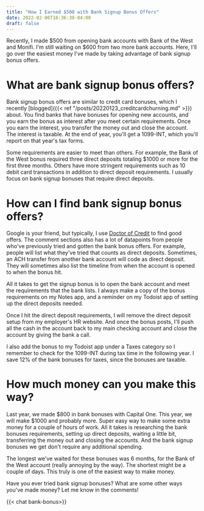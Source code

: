 ```yaml
---
title: "How I Earned $500 with Bank Signup Bonus Offers"
date: 2022-02-06T16:36:39-04:00
draft: false
---
```


Recently, I made $500 from opening bank accounts with Bank of the West and Monifi. I'm still waiting on $600 from two more bank accounts. Here, I'll go over the easiest money I've made by taking advantage of bank signup bonus offers.

# What are bank signup bonus offers?

Bank signup bonus offers are similar to credit card bonuses, which I recently [blogged]({{< ref "/posts/20220123_creditcardchurning.md" >}}) about. You find banks that have bonuses for opening new accounts, and you earn the bonus as interest after you meet certain requirements. Once you earn the interest, you transfer the money out and close the account. The interest is taxable. At the end of year, you'll get a 1099-INT, which you'll report on that year's tax forms. 

Some requirements are easier to meet than others. For example, the Bank of the West bonus required three direct deposits totaling $1000 or more for the first three months. Others have more stringent requirements such as 10 debit card transactions in addition to direct deposit requirements. I usually focus on bank signup bonuses that require direct deposits.

# How can I find bank signup bonus offers?
Google is your friend, but typically, I use [Doctor of Credit](http://doctorofcredit.com/) to find good offers. The comment sections also has a lot of datapoints from people who've previously tried and gotten the bank bonus offers. For example, people will list what they've tried that counts as direct deposits. Sometimes, an ACH transfer from another bank account will code as direct deposit. They will sometimes also list the timeline from when the account is opened to when the bonus hit. 

All it takes to get the signup bonus is to open the bank account and meet the requirements that the bank lists. I always make a copy of the bonus requirements on my Notes app, and a reminder on my Todoist app of setting up the direct deposits needed. 

Once I hit the direct deposit requirements, I will remove the direct deposit setup from my employer's HR website. And once the bonus posts, I'll push all the cash in the account back to my main checking account and close the account by giving the bank a call. 

I also add the bonus to my Todoist app under a Taxes category so I remember to check for the 1099-INT during tax time in the following year. I save 12% of the bank bonuses for taxes, since the bonuses are taxable. 

# How much money can you make this way?
Last year, we made $800 in bank bonuses with Capital One. This year, we will make $1000 and probably more. Super easy way to make some extra money for a couple of hours of work. All it takes is researching the bank bonuses requirements, setting up direct deposits, waiting a little bit, transferring the money out and closing the accounts. And the bank signup bonuses we get don't require any additional spending. 

The longest we've waited for these bonuses was 6 months, for the Bank of the West account (really annoying by the way). The shortest might be a couple of days. This truly is one of the easiest way to make money. 

Have you ever tried bank signup bonuses? What are some other ways you've made money? Let me know in the comments!

{{< chat bank-bonus>}}
